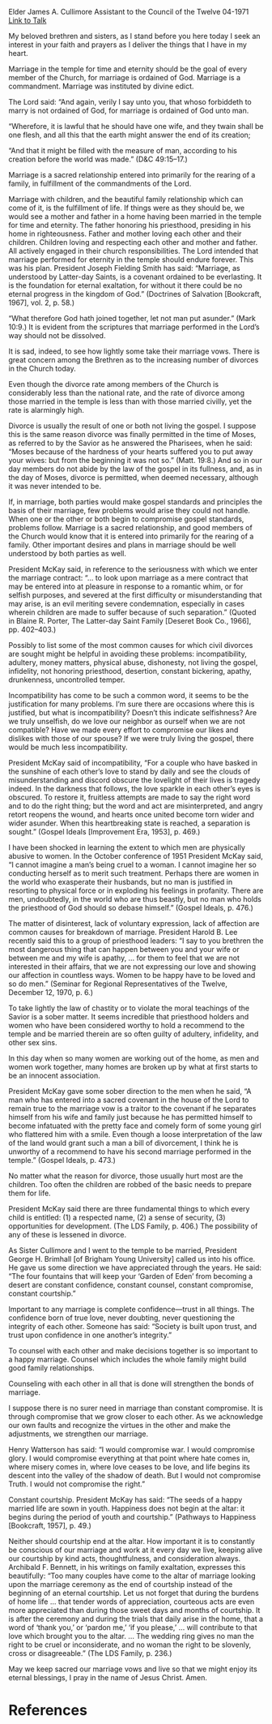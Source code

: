 Elder James A. Cullimore
Assistant to the Council of the Twelve
04-1971
[Link to Talk](https://www.churchofjesuschrist.org/study/general-conference/1971/04/marriage-is-intended-to-be-forever?lang=eng)

My beloved brethren and sisters, as I stand before you here today I seek an interest in your faith and prayers as I deliver the things that I have in my heart.

Marriage in the temple for time and eternity should be the goal of every member of the Church, for marriage is ordained of God. Marriage is a commandment. Marriage was instituted by divine edict.

The Lord said: “And again, verily I say unto you, that whoso forbiddeth to marry is not ordained of God, for marriage is ordained of God unto man.

“Wherefore, it is lawful that he should have one wife, and they twain shall be one flesh, and all this that the earth might answer the end of its creation;

“And that it might be filled with the measure of man, according to his creation before the world was made.” (D&C 49:15–17.)

Marriage is a sacred relationship entered into primarily for the rearing of a family, in fulfillment of the commandments of the Lord.

Marriage with children, and the beautiful family relationship which can come of it, is the fulfillment of life. If things were as they should be, we would see a mother and father in a home having been married in the temple for time and eternity. The father honoring his priesthood, presiding in his home in righteousness. Father and mother loving each other and their children. Children loving and respecting each other and mother and father. All actively engaged in their church responsibilities. The Lord intended that marriage performed for eternity in the temple should endure forever. This was his plan. President Joseph Fielding Smith has said: “Marriage, as understood by Latter-day Saints, is a covenant ordained to be everlasting. It is the foundation for eternal exaltation, for without it there could be no eternal progress in the kingdom of God.” (Doctrines of Salvation [Bookcraft, 1967], vol. 2, p. 58.)

“What therefore God hath joined together, let not man put asunder.” (Mark 10:9.) It is evident from the scriptures that marriage performed in the Lord’s way should not be dissolved.

It is sad, indeed, to see how lightly some take their marriage vows. There is great concern among the Brethren as to the increasing number of divorces in the Church today.

Even though the divorce rate among members of the Church is considerably less than the national rate, and the rate of divorce among those married in the temple is less than with those married civilly, yet the rate is alarmingly high.

Divorce is usually the result of one or both not living the gospel. I suppose this is the same reason divorce was finally permitted in the time of Moses, as referred to by the Savior as he answered the Pharisees, when he said: “Moses because of the hardness of your hearts suffered you to put away your wives: but from the beginning it was not so.” (Matt. 19:8.) And so in our day members do not abide by the law of the gospel in its fullness, and, as in the day of Moses, divorce is permitted, when deemed necessary, although it was never intended to be.

If, in marriage, both parties would make gospel standards and principles the basis of their marriage, few problems would arise they could not handle. When one or the other or both begin to compromise gospel standards, problems follow. Marriage is a sacred relationship, and good members of the Church would know that it is entered into primarily for the rearing of a family. Other important desires and plans in marriage should be well understood by both parties as well.

President McKay said, in reference to the seriousness with which we enter the marriage contract: “… to look upon marriage as a mere contract that may be entered into at pleasure in response to a romantic whim, or for selfish purposes, and severed at the first difficulty or misunderstanding that may arise, is an evil meriting severe condemnation, especially in cases wherein children are made to suffer because of such separation.” (Quoted in Blaine R. Porter, The Latter-day Saint Family [Deseret Book Co., 1966], pp. 402–403.)

Possibly to list some of the most common causes for which civil divorces are sought might be helpful in avoiding these problems: incompatibility, adultery, money matters, physical abuse, dishonesty, not living the gospel, infidelity, not honoring priesthood, desertion, constant bickering, apathy, drunkenness, uncontrolled temper.

Incompatibility has come to be such a common word, it seems to be the justification for many problems. I’m sure there are occasions where this is justified, but what is incompatibility? Doesn’t this indicate selfishness? Are we truly unselfish, do we love our neighbor as ourself when we are not compatible? Have we made every effort to compromise our likes and dislikes with those of our spouse? If we were truly living the gospel, there would be much less incompatibility.

President McKay said of incompatibility, “For a couple who have basked in the sunshine of each other’s love to stand by daily and see the clouds of misunderstanding and discord obscure the lovelight of their lives is tragedy indeed. In the darkness that follows, the love sparkle in each other’s eyes is obscured. To restore it, fruitless attempts are made to say the right word and to do the right thing; but the word and act are misinterpreted, and angry retort reopens the wound, and hearts once united become torn wider and wider asunder. When this heartbreaking state is reached, a separation is sought.” (Gospel Ideals [Improvement Era, 1953], p. 469.)

I have been shocked in learning the extent to which men are physically abusive to women. In the October conference of 1951 President McKay said, “I cannot imagine a man’s being cruel to a woman. I cannot imagine her so conducting herself as to merit such treatment. Perhaps there are women in the world who exasperate their husbands, but no man is justified in resorting to physical force or in exploding his feelings in profanity. There are men, undoubtedly, in the world who are thus beastly, but no man who holds the priesthood of God should so debase himself.” (Gospel Ideals, p. 476.)

The matter of disinterest, lack of voluntary expression, lack of affection are common causes for breakdown of marriage. President Harold B. Lee recently said this to a group of priesthood leaders: “I say to you brethren the most dangerous thing that can happen between you and your wife or between me and my wife is apathy, … for them to feel that we are not interested in their affairs, that we are not expressing our love and showing our affection in countless ways. Women to be happy have to be loved and so do men.” (Seminar for Regional Representatives of the Twelve, December 12, 1970, p. 6.)

To take lightly the law of chastity or to violate the moral teachings of the Savior is a sober matter. It seems incredible that priesthood holders and women who have been considered worthy to hold a recommend to the temple and be married therein are so often guilty of adultery, infidelity, and other sex sins.

In this day when so many women are working out of the home, as men and women work together, many homes are broken up by what at first starts to be an innocent association.

President McKay gave some sober direction to the men when he said, “A man who has entered into a sacred covenant in the house of the Lord to remain true to the marriage vow is a traitor to the covenant if he separates himself from his wife and family just because he has permitted himself to become infatuated with the pretty face and comely form of some young girl who flattered him with a smile. Even though a loose interpretation of the law of the land would grant such a man a bill of divorcement, I think he is unworthy of a recommend to have his second marriage performed in the temple.” (Gospel Ideals, p. 473.)

No matter what the reason for divorce, those usually hurt most are the children. Too often the children are robbed of the basic needs to prepare them for life.

President McKay said there are three fundamental things to which every child is entitled: (1) a respected name, (2) a sense of security, (3) opportunities for development. (The LDS Family, p. 406.) The possibility of any of these is lessened in divorce.

As Sister Cullimore and I went to the temple to be married, President George H. Brimhall [of Brigham Young University] called us into his office. He gave us some direction we have appreciated through the years. He said: “The four fountains that will keep your ‘Garden of Eden’ from becoming a desert are constant confidence, constant counsel, constant compromise, constant courtship.”

Important to any marriage is complete confidence—trust in all things. The confidence born of true love, never doubting, never questioning the integrity of each other. Someone has said: “Society is built upon trust, and trust upon confidence in one another’s integrity.”

To counsel with each other and make decisions together is so important to a happy marriage. Counsel which includes the whole family might build good family relationships.

Counseling with each other in all that is done will strengthen the bonds of marriage.

I suppose there is no surer need in marriage than constant compromise. It is through compromise that we grow closer to each other. As we acknowledge our own faults and recognize the virtues in the other and make the adjustments, we strengthen our marriage.

Henry Watterson has said: “I would compromise war. I would compromise glory. I would compromise everything at that point where hate comes in, where misery comes in, where love ceases to be love, and life begins its descent into the valley of the shadow of death. But I would not compromise Truth. I would not compromise the right.”

Constant courtship. President McKay has said: “The seeds of a happy married life are sown in youth. Happiness does not begin at the altar: it begins during the period of youth and courtship.” (Pathways to Happiness [Bookcraft, 1957], p. 49.)

Neither should courtship end at the altar. How important it is to constantly be conscious of our marriage and work at it every day we live, keeping alive our courtship by kind acts, thoughtfulness, and consideration always. Archibald F. Bennett, in his writings on family exaltation, expresses this beautifully: “Too many couples have come to the altar of marriage looking upon the marriage ceremony as the end of courtship instead of the beginning of an eternal courtship. Let us not forget that during the burdens of home life … that tender words of appreciation, courteous acts are even more appreciated than during those sweet days and months of courtship. It is after the ceremony and during the trials that daily arise in the home, that a word of ‘thank you,’ or ‘pardon me,’ ‘if you please,’ … will contribute to that love which brought you to the altar. … The wedding ring gives no man the right to be cruel or inconsiderate, and no woman the right to be slovenly, cross or disagreeable.” (The LDS Family, p. 236.)

May we keep sacred our marriage vows and live so that we might enjoy its eternal blessings, I pray in the name of Jesus Christ. Amen.

# References
